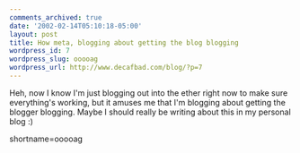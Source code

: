 ```yaml
---
comments_archived: true
date: '2002-02-14T05:10:18-05:00'
layout: post
title: How meta, blogging about getting the blog blogging
wordpress_id: 7
wordpress_slug: ooooag
wordpress_url: http://www.decafbad.com/blog/?p=7
---
```

Heh, now I know I'm just blogging out into the ether right now to make sure everything's working, but it amuses me that I'm blogging about getting the blogger blogging.  Maybe I should really be writing about this in my personal blog :)
<!--more-->
shortname=ooooag
